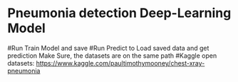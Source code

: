 # Pneumonia detection Deep-Learning Model

#Run Train Model and save
#Run Predict to Load saved data and get prediction
Make Sure, the datasets are on the same path
#Kaggle open datasets: https://www.kaggle.com/paultimothymooney/chest-xray-pneumonia